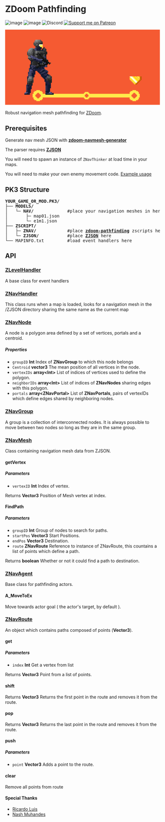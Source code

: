 # ZDoom Pathfinding

![image](https://img.shields.io/badge/status-WIP-orange) ![image](https://img.shields.io/badge/status-concept-lightgrey) ![Discord](https://img.shields.io/discord/882788591581937734?label=discord&style=flat) [![Support me on Patreon](https://img.shields.io/endpoint.svg?url=https%3A%2F%2Fshieldsio-patreon.vercel.app%2Fapi%3Fusername%3Dbeyondsunset%26type%3Dpatrons&style=flat)](https://patreon.com/beyondsunset)

![image](banner.png)

Robust navigation mesh pathfinding for [ZDoom](https://zdoom.org/index).

## Prerequisites

Generate nav mesh JSON with **[zdoom-navmesh-generator](https://github.com/disasteroftheuniverse/zdoom-navmesh-generator)**

The parser requires **[ZJSON](https://github.com/RicardoLuis0/ZJSON)**

You will need to spawn an instance of `ZNavThinker` at load time in your maps.

You will need to make your own enemy movement code. [Example usage](https://gist.github.com/disasteroftheuniverse/cf7f3012e2d8d7257663676d828112b1)

## PK3 Structure

<pre><b>YOUR_GAME_OR_MOD.PK3/</b>
├── <b>MODELS/</b>       
│   └─ <b>NAV/</b>             #place your navigation meshes in here
│       ├─ map01.json
│       └─ e1m1.json
├── <b>ZSCRIPT/</b>
│   ├─ <b>ZNAV/</b>            #place <a href="https://github.com/disasteroftheuniverse/zdoom-pathfinding"><b>zdoom-pathfinding</b></a> zscripts here
│   └─ <b>ZJSON/</b>           #place <a href="https://github.com/RicardoLuis0/ZJSON"><b>ZJSON</b></a> here
└── MAPINFO.txt         #load event handlers here</pre>

## API

### [ZLevelHandler](dist/ZSCRIPT/ZNAV/ZNavHandler.zs)

A base class for event handlers

### [ZNavHandler](dist/ZSCRIPT/ZNAV/ZNavHandler.zs)

This class runs when a map is loaded, looks for a navigation mesh in the /ZJSON directory sharing the same name as the current map


### [ZNavNode](dist/ZSCRIPT/ZNAV/ZNavMesh.zs)

A node is a polygon area defined by a set of vertices, portals and a centroid.

##### Properties

- `groupID` **Int** Index of **ZNavGroup** to which this node belongs
- `Centroid` **vector3** The mean position of all vertices in the node.
- `vertexIDs` **array&lt;Int>** List of indices of vertices used to define the polygon.
- `neighborIDs` **array&lt;Int>** List of indices of **ZNavNodes** sharing edges with this polygon.
- `portals` **array&lt;ZNavPortal>** List of **ZNavPortals**, pairs of vertexIDs which define edges shared by neighboring nodes.


### [ZNavGroup](dist/ZSCRIPT/ZNAV/ZNavMesh.zs)

A group is a collection of interconnected nodes. It is always possible to move between two nodes so long as they are in the same group.

### [ZNavMesh](dist/ZSCRIPT/ZNAV/ZNavMesh.zs)

Class containing navigation mesh data from ZJSON.

#### getVertex

##### Parameters

-   `vertexID` **Int** Index of vertex.

Returns **Vector3** Position of Mesh vertex at index.

#### FindPath

##### Parameters

-   `groupID` **Int** Group of nodes to search for paths.
-   `startPos` **Vector3** Start Positions.
-   `endPos` **Vector3** Destination.
-   `route` **ZNavRoute** Reference to instance of ZNavRoute, this countains a list of points which define a path.

Returns **boolean** Whether or not it could find a path to destination.

### [ZNavAgent](dist/ZSCRIPT/ZNAV/ZNavAgent.zs)

Base class for pathfinding actors.

#### A_MoveToEx

Move towards actor goal ( the actor's target, by default ).

### [ZNavRoute](dist/ZSCRIPT/ZNAV/ZNavPortal.zs)

An object which contains paths composed of points (**Vector3**).

#### get

##### Parameters

-   `index` **Int** Get a vertex from list

Returns **Vector3** Point from a list of points.

#### shift

Returns **Vector3** Returns the first point in the route and removes it from the route.

#### pop

Returns **Vector3** Returns the last point in the route and removes it from the route.

#### push

##### Parameters

-   `point` **Vector3** Adds a point to the route.

#### clear

Remove all points from route

#### Special Thanks 

- [Ricardo Luis](https://github.com/RicardoLuis0)
- [Nash Muhandes](https://github.com/nashmuhandes)


